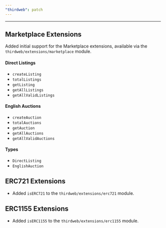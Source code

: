 ```yaml
---
"thirdweb": patch
---
```


---

## Marketplace Extensions

Added initial support for the Marketplace extensions, available via the `thirdweb/extensions/marketplace` module.

#### Direct Listings

- `createListing`
- `totalListings`
- `getListing`
- `getAllListings`
- `getAllValidListings`

#### English Auctions

- `createAuction`
- `totalAuctions`
- `getAuction`
- `getAllAuctions`
- `getAllValidAuctions`

#### Types

- `DirectListing`
- `EnglishAuction`

## ERC721 Extensions

- Added `isERC721` to the `thirdweb/extensions/erc721` module.

## ERC1155 Extensions

- Added `isERC1155` to the `thirdweb/extensions/erc1155` module.
